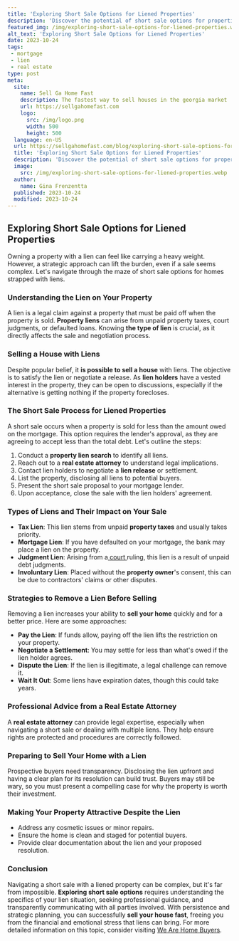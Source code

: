 ```yaml
---
title: 'Exploring Short Sale Options for Liened Properties'
description: 'Discover the potential of short sale options for properties with liens. Find answers to your queries and satisfy your curious mind.'
featured_img: /img/exploring-short-sale-options-for-liened-properties.webp
alt_text: 'Exploring Short Sale Options for Liened Properties'
date: 2023-10-24
tags:
 - mortgage
 - lien
 - real estate
type: post
meta:
  site:
    name: Sell Ga Home Fast
    description: The fastest way to sell houses in the georgia market
    url: https://sellgahomefast.com
    logo:
      src: /img/logo.png
      width: 500
      height: 500
  language: en-US
  url: https://sellgahomefast.com/blog/exploring-short-sale-options-for-liened-properties
  title: 'Exploring Short Sale Options for Liened Properties'
  description: 'Discover the potential of short sale options for properties with liens. Find answers to your queries and satisfy your curious mind.'
  image:
    src: /img/exploring-short-sale-options-for-liened-properties.webp
  author:
    name: Gina Frenzentta
  published: 2023-10-24
  modified: 2023-10-24
---
```



## Exploring Short Sale Options for Liened Properties

Owning a property with a lien can feel like carrying a heavy weight. However, a strategic approach can lift the burden, even if a sale seems complex. Let's navigate through the maze of short sale options for homes strapped with liens.

### Understanding the Lien on Your Property

A lien is a legal claim against a property that must be paid off when the property is sold. **Property liens** can arise from unpaid property taxes, court judgments, or defaulted loans. Knowing **the type of lien** is crucial, as it directly affects the sale and negotiation process.

### Selling a House with Liens

Despite popular belief, it **is possible to sell a house** with liens. The objective is to satisfy the lien or negotiate a release. As **lien holders** have a vested interest in the property, they can be open to discussions, especially if the alternative is getting nothing if the property forecloses.

### The Short Sale Process for Liened Properties

A short sale occurs when a property is sold for less than the amount owed on the mortgage. This option requires the lender's approval, as they are agreeing to accept less than the total debt. Let's outline the steps:

1. Conduct a **property lien search** to identify all liens.
2. Reach out to a **real estate attorney** to understand legal implications.
3. Contact lien holders to negotiate a **lien release** or settlement.
4. List the property, disclosing all liens to potential buyers.
5. Present the short sale proposal to your mortgage lender.
6. Upon acceptance, close the sale with the lien holders' agreement.

### Types of Liens and Their Impact on Your Sale
  - **Tax Lien**: This lien stems from unpaid **property taxes** and usually takes priority.
  - **Mortgage Lien**: If you have defaulted on your mortgage, the bank may place a lien on the property.
  - **Judgment Lien**: Arising from a[  court  ](https://sellgahomefast.com/blog/the-psychological-impact-of-selling-a-liened-home)ruling, this lien is a result of unpaid debt judgments.
  - **Involuntary Lien**: Placed without the **property owner**'s consent, this can be due to contractors' claims or other disputes.

### Strategies to Remove a Lien Before Selling

Removing a lien increases your ability to **sell your home** quickly and for a better price. Here are some approaches:
  - **Pay the Lien**: If funds allow, paying off the lien lifts the restriction on your property.
  - **Negotiate a Settlement**: You may settle for less than what's owed if the lien holder agrees.
  - **Dispute the Lien**: If the lien is illegitimate, a legal challenge can remove it.
  - **Wait It Out**: Some liens have expiration dates, though this could take years.

### Professional Advice from a Real Estate Attorney

A **real estate attorney** can provide legal expertise, especially when navigating a short sale or dealing with multiple liens. They help ensure rights are protected and procedures are correctly followed.

### Preparing to Sell Your Home with a Lien

Prospective buyers need transparency. Disclosing the lien upfront and having a clear plan for its resolution can build trust. Buyers may still be wary, so you must present a compelling case for why the property is worth their investment.

### Making Your Property Attractive Despite the Lien
  - Address any cosmetic issues or minor repairs.
  - Ensure the home is clean and staged for potential buyers.
  - Provide clear documentation about the lien and your proposed resolution.

### Conclusion

Navigating a short sale with a liened property can be complex, but it's far from impossible. **Exploring short sale options** requires understanding the specifics of your lien situation, seeking professional guidance, and transparently communicating with all parties involved. With persistence and strategic planning, you can successfully **sell your house fast**, freeing you from the financial and emotional stress that liens can bring. For more detailed information on this topic, consider visiting [We Are Home Buyers](https://www.wearehomebuyers.com/blog/sell-a-house-with-a-lien/).